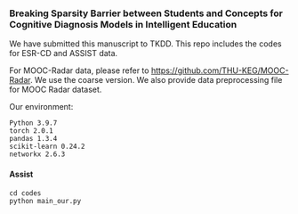 ### Breaking Sparsity Barrier between Students and Concepts for Cognitive Diagnosis Models in Intelligent Education

We have submitted this manuscript to TKDD. This repo includes the codes for ESR-CD and ASSIST data. 

For MOOC-Radar data, please refer to https://github.com/THU-KEG/MOOC-Radar. We use the coarse version. We also provide data preprocessing file for MOOC Radar dataset. 

Our environment:
```
Python 3.9.7 
torch 2.0.1
pandas 1.3.4
scikit-learn 0.24.2
networkx 2.6.3
```


#### Assist
```
cd codes
python main_our.py
```
